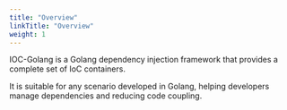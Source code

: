 ```yaml
---
title: "Overview"
linkTitle: "Overview"
weight: 1
---
```


IOC-Golang is a Golang dependency injection framework that provides a complete set of IoC containers.

It is suitable for any scenario developed in Golang, helping developers manage dependencies and reducing code coupling.